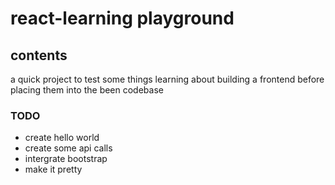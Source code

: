 # react-learning playground

## contents
a quick project to test some things learning about building a frontend before placing them into the been codebase

### TODO
- create hello world
- create some api calls
- intergrate bootstrap
- make it pretty

